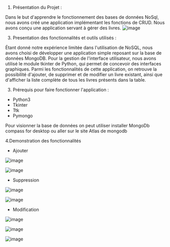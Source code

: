 1. Présentation du Projet :

   
Dans le but d'apprendre le fonctionnement des bases de données NoSql, nous avons créé une application implémentant les fonctions de CRUD.
Nous avons conçu une application servant à gérer des livres. 
![image](https://github.com/allialy10/Projet_no_SQL_ALLIALY-KOUAKOU-BELL-SALL/assets/116551955/f3e8e170-a239-4865-9e6d-73c6c2f0f1c6)

3. Presentation des fonctionnalités et outils utilisés :

Étant donné notre expérience limitée dans l'utilisation de NoSQL, nous avons choisi de développer une application simple reposant sur la base de données MongoDB. Pour la gestion de l'interface utilisateur, nous avons utilisé le module tkinter de Python, qui permet de concevoir des interfaces graphiques. Parmi les fonctionnalités de cette application, on retrouve la possibilité d'ajouter, de supprimer et de modifier un livre existant, ainsi que d'afficher la liste complète de tous les livres présents dans la table.

3. Prérequis pour faire fonctionner l'application :

- Python3
- Tkinter
- Ttk
- Pymongo

Pour visionner la base de données on peut utiliser installer MongoDb compass for desktop ou aller sur le site Atlas de mongodb

 4.Demonstration des fonctionnalités

 - Ajouter

![image](https://github.com/allialy10/Projet_no_SQL_ALLIALY-KOUAKOU-BELL-SALL/assets/116551955/993ea3e6-5b38-4585-904f-c2345939ded9)

![image](https://github.com/allialy10/Projet_no_SQL_ALLIALY-KOUAKOU-BELL-SALL/assets/116551955/8558b4d5-bde9-4747-bbea-7476e165aa55)

- Suppression

![image](https://github.com/allialy10/Projet_no_SQL_ALLIALY-KOUAKOU-BELL-SALL/assets/116551955/97311e12-e89f-4f56-995d-eb9fe09466ec)

![image](https://github.com/allialy10/Projet_no_SQL_ALLIALY-KOUAKOU-BELL-SALL/assets/116551955/e1131bab-7203-4655-8718-e26f74ebbc5a)

- Modification 

![image](https://github.com/allialy10/Projet_no_SQL_ALLIALY-KOUAKOU-BELL-SALL/assets/116551955/21283f57-8f6c-4b7a-af85-f696db5f7a97)

![image](https://github.com/allialy10/Projet_no_SQL_ALLIALY-KOUAKOU-BELL-SALL/assets/116551955/69c3283e-6a8f-480e-b3ed-de361434fca4)

![image](https://github.com/allialy10/Projet_no_SQL_ALLIALY-KOUAKOU-BELL-SALL/assets/116551955/8864b956-dab3-473c-9315-04d5f1ca8b5b)



